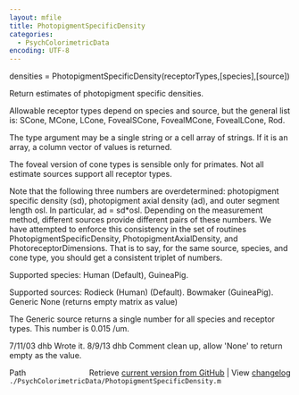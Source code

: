 ```yaml
---
layout: mfile
title: PhotopigmentSpecificDensity
categories:
  - PsychColorimetricData
encoding: UTF-8
---
```


 densities = PhotopigmentSpecificDensity(receptorTypes,[species],[source])

 Return estimates of photopigment specific densities.

 Allowable receptor types depend on species and source, but the general
 list is:
    SCone, MCone, LCone, FovealSCone, FovealMCone, FovealLCone, Rod.

 The type argument may be a single string or a cell array of strings.  If it
 is an array, a column vector of values is returned.

 The foveal version of cone types is sensible only for primates.  Not all
 estimate sources support all receptor types.

 Note that the following three numbers are overdetermined: photopigment
 specific density (sd), photopigment axial density (ad), and outer segment
 length osl.  In particular, ad = sd\*osl.  Depending on the measurement
 method, different sources provide different pairs of these numbers.
 We have attempted to enforce this consistency in the set of routines
 PhotopigmentSpecificDensity, PhotopigmentAxialDensity, and PhotoreceptorDimensions.
 That is to say, for the same source, species, and cone type, you should get
 a consistent triplet of numbers.

 Supported species:
        Human (Default), GuineaPig.

 Supported sources:
    Rodieck (Human) (Default).
   Bowmaker (GuineaPig).
   Generic
   None (returns empty matrix as value)

 The Generic source returns a single number for all species and receptor types.
 This number is 0.015 /um.

 7/11/03  dhb  Wrote it.
 8/9/13   dhb  Comment clean up, allow 'None' to return empty as the value.


<div class="code_header" style="text-align:right;">
  <span style="float:left;">Path&nbsp;&nbsp;</span> <span class="counter">Retrieve <a href=
  "https://raw.github.com/Psychtoolbox-3/Psychtoolbox-3/beta/./PsychColorimetricData/PhotopigmentSpecificDensity.m">current version from GitHub</a> | View <a href=
  "https://github.com/Psychtoolbox-3/Psychtoolbox-3/commits/beta/./PsychColorimetricData/PhotopigmentSpecificDensity.m">changelog</a></span>
</div>
<div class="code">
  <code>./PsychColorimetricData/PhotopigmentSpecificDensity.m</code>
</div>
